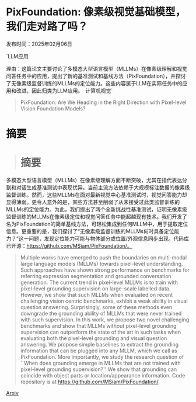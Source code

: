 # PixFoundation: 像素级视觉基础模型，我们走对路了吗？

发布时间：2025年02月06日

`LLM应用

理由：这篇论文主要讨论了多模态大型语言模型（MLLMs）在像素级理解和视觉问答任务中的应用，提出了新的基准测试和基线方法（PixFoundation），并探讨了无像素级监督训练的MLLMs的定位能力。这些内容属于LLM在实际任务中的应用和改进，因此归类为LLM应用。` `计算机视觉`

> PixFoundation: Are We Heading in the Right Direction with Pixel-level Vision Foundation Models?

# 摘要

> # 摘要
多模态大型语言模型（MLLMs）在像素级理解方面不断突破，尤其在指代表达分割和对话生成基准测试中表现优异。当前主流方法依赖于大规模标注数据的像素级监督训练。然而，这些MLLMs在面对最新视觉中心基准测试时，视觉问答能力却显得薄弱。更令人意外的是，某些方法甚至削弱了从未接受过此类监督训练的MLLMs的定位能力。为此，我们提出了两个全新挑战性基准测试，证明无像素级监督训练的MLLMs在像素级定位和视觉问答任务中能超越现有技术。我们开发了名为PixFoundation的简单基线方法，可轻松集成到任何MLLM中，用于提取定位信息。更重要的是，我们探讨了“无像素级监督训练的MLLMs何时具备定位能力？”这一问题，发现定位能力可能与物体部分或位置/外观信息同步出现。代码库已开源：https://github.com/MSiam/PixFoundation/。

> Multiple works have emerged to push the boundaries on multi-modal large language models (MLLMs) towards pixel-level understanding. Such approaches have shown strong performance on benchmarks for referring expression segmentation and grounded conversation generation. The current trend in pixel-level MLLMs is to train with pixel-level grounding supervision on large-scale labelled data. However, we show that such MLLMs when evaluated on recent challenging vision centric benchmarks, exhibit a weak ability in visual question answering. Surprisingly, some of these methods even downgrade the grounding ability of MLLMs that were never trained with such supervision. In this work, we propose two novel challenging benchmarks and show that MLLMs without pixel-level grounding supervision can outperform the state of the art in such tasks when evaluating both the pixel-level grounding and visual question answering. We propose simple baselines to extract the grounding information that can be plugged into any MLLM, which we call as PixFoundation. More importantly, we study the research question of ``When does grounding emerge in MLLMs that are not trained with pixel-level grounding supervision?'' We show that grounding can coincide with object parts or location/appearance information. Code repository is at https://github.com/MSiam/PixFoundation/.

[Arxiv](https://arxiv.org/abs/2502.04192)